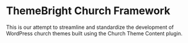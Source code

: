 # ThemeBright Church Framework

This is our attempt to streamline and standardize the development of WordPress church themes built using the Church Theme Content plugin.
